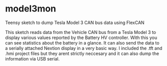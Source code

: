 # model3mon
Teensy sketch to dump Tesla Model 3 CAN bus data using FlexCAN

This sketch reads data from the Vehicle CAN bus from a Tesla Model 3 to display various values reported by the Battery HV controller. With this you can see statistics about the battery in a glance. It can also send the data to a serially attached Nextion display in a very basic way. I included the .tft and .hmi project files but they arent strictly neccesary and it can also dump the information via USB serial.
